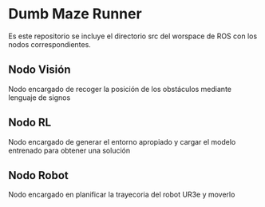 # Dumb Maze Runner

Es este repositorio se incluye el directorio src del worspace de ROS con los nodos correspondientes.



## Nodo Visión

Nodo encargado de recoger la posición de los obstáculos mediante lenguaje de signos

## Nodo RL

Nodo encargado de generar el entorno apropiado y cargar el modelo entrenado para obtener una solución

## Nodo Robot

Nodo encargado en planificar la trayecoria del robot UR3e y moverlo
